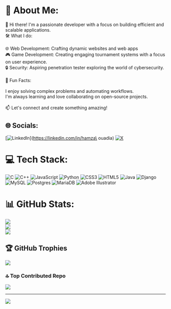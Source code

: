 # 💫 About Me:
👋 Hi there! I'm a passionate developer with a focus on building efficient and scalable applications.<br>🛠️ What I do:<br><br>    🌐 Web Development: Crafting dynamic websites and web apps<br>    🎮 Game Development: Creating engaging tournament systems with a focus on user experience.<br>    🔒 Security: Aspiring penetration tester exploring the world of cybersecurity.<br><br>🌟 Fun Facts:<br><br>    I enjoy solving complex problems and automating workflows.<br>    I'm always learning and love collaborating on open-source projects.<br><br>📫 Let's connect and create something amazing!


## 🌐 Socials:
[![LinkedIn](https://img.shields.io/badge/LinkedIn-%230077B5.svg?logo=linkedin&logoColor=white)](https://linkedin.com/in/hamza\ ouadia) [![X](https://img.shields.io/badge/X-black.svg?logo=X&logoColor=white)](https://x.com/hamzaouadi3) 

# 💻 Tech Stack:
![C](https://img.shields.io/badge/c-%2300599C.svg?style=for-the-badge&logo=c&logoColor=white) ![C++](https://img.shields.io/badge/c++-%2300599C.svg?style=for-the-badge&logo=c%2B%2B&logoColor=white) ![JavaScript](https://img.shields.io/badge/javascript-%23323330.svg?style=for-the-badge&logo=javascript&logoColor=%23F7DF1E) ![Python](https://img.shields.io/badge/python-3670A0?style=for-the-badge&logo=python&logoColor=ffdd54) ![CSS3](https://img.shields.io/badge/css3-%231572B6.svg?style=for-the-badge&logo=css3&logoColor=white) ![HTML5](https://img.shields.io/badge/html5-%23E34F26.svg?style=for-the-badge&logo=html5&logoColor=white) ![Java](https://img.shields.io/badge/java-%23ED8B00.svg?style=for-the-badge&logo=openjdk&logoColor=white) ![Django](https://img.shields.io/badge/django-%23092E20.svg?style=for-the-badge&logo=django&logoColor=white) ![MySQL](https://img.shields.io/badge/mysql-4479A1.svg?style=for-the-badge&logo=mysql&logoColor=white) ![Postgres](https://img.shields.io/badge/postgres-%23316192.svg?style=for-the-badge&logo=postgresql&logoColor=white) ![MariaDB](https://img.shields.io/badge/MariaDB-003545?style=for-the-badge&logo=mariadb&logoColor=white) ![Adobe Illustrator](https://img.shields.io/badge/adobe%20illustrator-%23FF9A00.svg?style=for-the-badge&logo=adobe%20illustrator&logoColor=white) 
# 📊 GitHub Stats:
![](https://github-readme-stats.vercel.app/api?username=hamzaouadia&theme=tokyonight&hide_border=false&include_all_commits=true&count_private=true)<br/>
![](https://github-readme-streak-stats.herokuapp.com/?user=hamzaouadia&theme=tokyonight&hide_border=false)<br/>
![](https://github-readme-stats.vercel.app/api/top-langs/?username=hamzaouadia&theme=tokyonight&hide_border=false&include_all_commits=true&count_private=true&layout=compact)

## 🏆 GitHub Trophies
![](https://github-profile-trophy.vercel.app/?username=hamzaouadia&theme=radical&no-frame=false&no-bg=true&margin-w=4)

### 🔝 Top Contributed Repo
![](https://github-contributor-stats.vercel.app/api?username=hamzaouadia&limit=5&theme=dark&combine_all_yearly_contributions=true)

---
[![](https://visitcount.itsvg.in/api?id=hamzaouadia&icon=0&color=0)](https://visitcount.itsvg.in)

<!-- Proudly created with GPRM ( https://gprm.itsvg.in ) -->
